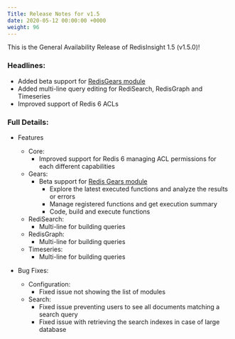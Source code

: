 ```yaml
---
Title: Release Notes for v1.5
date: 2020-05-12 00:00:00 +0000
weight: 96
---
```


This is the General Availability Release of RedisInsight 1.5 (v1.5.0)!

### Headlines:
- Added beta support for [RedisGears module](https://oss.redislabs.com/redisgears/)
- Added multi-line query editing for RediSearch, RedisGraph and Timeseries
- Improved support of Redis 6 ACLs

### Full Details:

- Features
  - Core:
    - Improved support for Redis 6 managing ACL permissions for each different capabilities
  - Gears: 
    - Beta support for [Redis Gears module](https://oss.redislabs.com/redisgears/)
      - Explore the latest executed functions and analyze the results or errors
      - Manage registered functions and get execution summary
      - Code, build and execute functions
  - RediSearch:
    - Multi-line for building queries
  - RedisGraph:
    - Multi-line for building queries
  - Timeseries:
    - Multi-line for building queries

- Bug Fixes:
  - Configuration:
    - Fixed issue not showing the list of modules
  - Search:
    - Fixed issue preventing users to see all documents matching a search query
    - Fixed issue with retrieving the search indexes in case of large database
